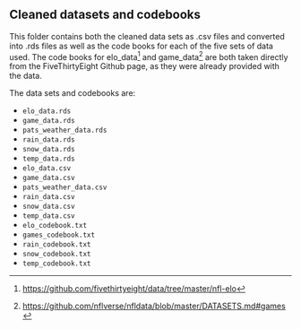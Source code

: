 ## **Cleaned datasets and codebooks**

This folder contains both the cleaned data sets as .csv files and converted into .rds files as well as the code books for each of the five sets of data used. The code books for elo_data[^readme--1] and game_data[^readme--2] are both taken directly from the FiveThirtyEight Github page, as they were already provided with the data. 

The data sets and codebooks are:

- `elo_data.rds`
- `game_data.rds`
- `pats_weather_data.rds`
- `rain_data.rds`
- `snow_data.rds`
- `temp_data.rds`
- `elo_data.csv`
- `game_data.csv`
- `pats_weather_data.csv`
- `rain_data.csv`
- `snow_data.csv`
- `temp_data.csv`
- `elo_codebook.txt`
- `games_codebook.txt`
- `rain_codebook.txt`
- `snow_codebook.txt`
- `temp_codebook.txt`

[^readme--1]: <https://github.com/fivethirtyeight/data/tree/master/nfl-elo>

[^readme--2]: <https://github.com/nflverse/nfldata/blob/master/DATASETS.md#games>


